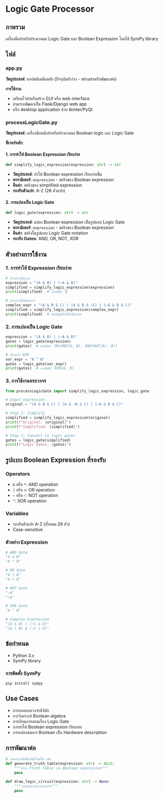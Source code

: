 # Logic Gate Processor

## ภาพรวม
เครื่องมือสำหรับประมวลผล Logic Gate และ Boolean Expression โดยใช้ SymPy library

## ไฟล์

### app.py
**วัตถุประสงค์**: แอปพลิเคชันหลัก (ปัจจุบันยังว่าง - พร้อมสำหรับพัฒนาต่อ)

**การใช้งาน**: 
- เตรียมไว้สำหรับสร้าง GUI หรือ web interface
- สามารถพัฒนาเป็น Flask/Django web app
- หรือ desktop application ด้วย tkinter/PyQt

### processLogicGate.py
**วัตถุประสงค์**: เครื่องมือหลักสำหรับประมวลผล Boolean logic และ Logic Gate

**ฟีเจอร์หลัก**:

#### 1. การทำให้ Boolean Expression เรียบง่าย
```python
def simplify_logic_expression(expression: str) -> str
```
- **วัตถุประสงค์**: ทำให้ Boolean expression เรียบง่ายขึ้น
- **พารามิเตอร์**: `expression` - สตริงของ Boolean expression
- **คืนค่า**: สตริงของ simplified expression
- **รองรับตัวแปร**: A-Z (26 ตัวแปร)

#### 2. การแปลงเป็น Logic Gate
```python
def logic_gate(expression: str) -> str
```
- **วัตถุประสงค์**: แปลง Boolean expression เป็นรูปแบบ Logic Gate
- **พารามิเตอร์**: `expression` - สตริงของ Boolean expression  
- **คืนค่า**: สตริงในรูปแบบ Logic Gate notation
- **รองรับ Gates**: AND, OR, NOT, XOR

## ตัวอย่างการใช้งาน

### 1. การทำให้ Expression เรียบง่าย
```python
# ตัวอย่างพื้นฐาน
expression = "(A & B) | (~A & B)"
simplified = simplify_logic_expression(expression)
print(simplified)  # ผลลัพธ์: B

# ตัวอย่างซับซ้อนกว่า
complex_expr = "(A & B & C) | (A & B & ~C) | (~A & B & C)"
simplified = simplify_logic_expression(complex_expr)
print(simplified)  # ผลลัพธ์ที่ทำให้เรียบง่าย
```

### 2. การแปลงเป็น Logic Gate
```python
expression = "(A & B) | (~A & B)"
gates = logic_gate(expression)
print(gates)  # ผลลัพธ์: OR(AND(A, B), AND(NOT(A), B))

# ตัวอย่าง XOR
xor_expr = "A ^ B"
gates = logic_gate(xor_expr)
print(gates)  # ผลลัพธ์: XOR(A, B)
```

### 3. การใช้งานครบวงจร
```python
from processLogicGate import simplify_logic_expression, logic_gate

# Input expression
original = "(A & B & C) | (A & ~B & C) | (~A & B & C)"

# Step 1: Simplify
simplified = simplify_logic_expression(original)
print(f"Original: {original}")
print(f"Simplified: {simplified}")

# Step 2: Convert to logic gates
gates = logic_gate(simplified)
print(f"Logic Gates: {gates}")
```

## รูปแบบ Boolean Expression ที่รองรับ

### Operators
- `&` หรือ `*`: AND operation
- `|` หรือ `+`: OR operation  
- `~` หรือ `!`: NOT operation
- `^`: XOR operation

### Variables
- รองรับตัวแปร A-Z (ทั้งหมด 26 ตัว)
- Case-sensitive

### ตัวอย่าง Expression
```python
# AND Gate
"A & B"
"A * B"

# OR Gate  
"A | B"
"A + B"

# NOT Gate
"~A"
"!A"

# XOR Gate
"A ^ B"

# Complex Expression
"(A & B) | (~C & D)"
"(A | B) & (~C | D)"
```

## ข้อกำหนด
- Python 3.x
- SymPy library

### การติดตั้ง SymPy
```bash
pip install sympy
```

## Use Cases
- การออกแบบวงจรดิจิทัล
- การวิเคราะห์ Boolean algebra
- การเรียนการสอนเรื่อง Logic Gate
- การทำให้ Boolean expression เรียบง่าย
- การแปลงสมการ Boolean เป็น Hardware description

## การพัฒนาต่อ
```python
# สามารถเพิ่มฟังก์ชันใหม่ได้ เช่น
def generate_truth_table(expression: str) -> dict:
    """สร้าง Truth Table จาก Boolean expression"""
    pass

def draw_logic_circuit(expression: str) -> None:
    """วาดแผนภาพวงจรลอจิก"""
    pass
```